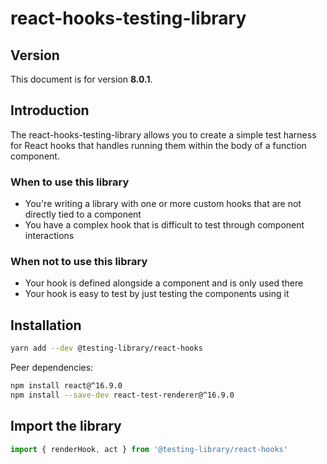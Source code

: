 # react-hooks-testing-library

## Version

This document is for version **8.0.1**.


## Introduction

The react-hooks-testing-library allows you to create a simple test harness for React hooks that handles running them within the body of a function component.

### When to use this library

- You're writing a library with one or more custom hooks that are not directly tied to a component
- You have a complex hook that is difficult to test through component interactions

### When not to use this library

- Your hook is defined alongside a component and is only used there
- Your hook is easy to test by just testing the components using it


## Installation

```bash
yarn add --dev @testing-library/react-hooks
```

Peer dependencies:

```bash
npm install react@^16.9.0
npm install --save-dev react-test-renderer@^16.9.0
```


## Import the library

```js
import { renderHook, act } from '@testing-library/react-hooks'
```
